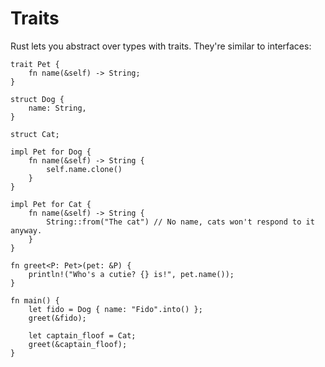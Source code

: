 # Traits

Rust lets you abstract over types with traits. They're similar to interfaces:

```rust,editable
trait Pet {
    fn name(&self) -> String;
}

struct Dog {
    name: String,
}

struct Cat;

impl Pet for Dog {
    fn name(&self) -> String {
        self.name.clone()
    }
}

impl Pet for Cat {
    fn name(&self) -> String {
        String::from("The cat") // No name, cats won't respond to it anyway.
    }
}

fn greet<P: Pet>(pet: &P) {
    println!("Who's a cutie? {} is!", pet.name());
}

fn main() {
    let fido = Dog { name: "Fido".into() };
    greet(&fido);

    let captain_floof = Cat;
    greet(&captain_floof);
}
```
